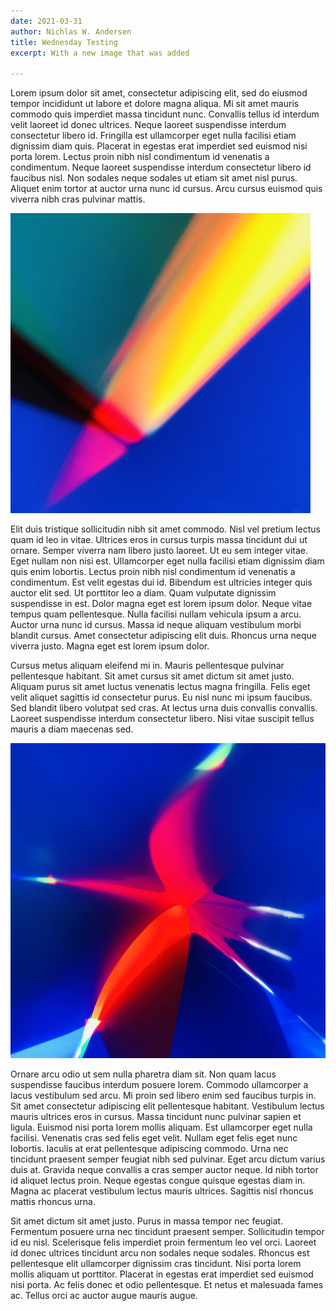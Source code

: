 ```yaml
---
date: 2021-03-31
author: Nichlas W. Andersen
title: Wednesday Testing
excerpt: With a new image that was added

---
```

Lorem ipsum dolor sit amet, consectetur adipiscing elit, sed do eiusmod tempor incididunt ut labore et dolore magna aliqua. Mi sit amet mauris commodo quis imperdiet massa tincidunt nunc. Convallis tellus id interdum velit laoreet id donec ultrices. Neque laoreet suspendisse interdum consectetur libero id. Fringilla est ullamcorper eget nulla facilisi etiam dignissim diam quis. Placerat in egestas erat imperdiet sed euismod nisi porta lorem. Lectus proin nibh nisl condimentum id venenatis a condimentum. Neque laoreet suspendisse interdum consectetur libero id faucibus nisl. Non sodales neque sodales ut etiam sit amet nisl purus. Aliquet enim tortor at auctor urna nunc id cursus. Arcu cursus euismod quis viverra nibh cras pulvinar mattis.

![](/uploads/img_0424-480x480-writing-with-light-edited-2-copy.jpg)

Elit duis tristique sollicitudin nibh sit amet commodo. Nisl vel pretium lectus quam id leo in vitae. Ultrices eros in cursus turpis massa tincidunt dui ut ornare. Semper viverra nam libero justo laoreet. Ut eu sem integer vitae. Eget nullam non nisi est. Ullamcorper eget nulla facilisi etiam dignissim diam quis enim lobortis. Lectus proin nibh nisl condimentum id venenatis a condimentum. Est velit egestas dui id. Bibendum est ultricies integer quis auctor elit sed. Ut porttitor leo a diam. Quam vulputate dignissim suspendisse in est. Dolor magna eget est lorem ipsum dolor. Neque vitae tempus quam pellentesque. Nulla facilisi nullam vehicula ipsum a arcu. Auctor urna nunc id cursus. Massa id neque aliquam vestibulum morbi blandit cursus. Amet consectetur adipiscing elit duis. Rhoncus urna neque viverra justo. Magna eget est lorem ipsum dolor.

Cursus metus aliquam eleifend mi in. Mauris pellentesque pulvinar pellentesque habitant. Sit amet cursus sit amet dictum sit amet justo. Aliquam purus sit amet luctus venenatis lectus magna fringilla. Felis eget velit aliquet sagittis id consectetur purus. Eu nisl nunc mi ipsum faucibus. Sed blandit libero volutpat sed cras. At lectus urna duis convallis convallis. Laoreet suspendisse interdum consectetur libero. Nisi vitae suscipit tellus mauris a diam maecenas sed.

![](/uploads/img_8207.jpg)

Ornare arcu odio ut sem nulla pharetra diam sit. Non quam lacus suspendisse faucibus interdum posuere lorem. Commodo ullamcorper a lacus vestibulum sed arcu. Mi proin sed libero enim sed faucibus turpis in. Sit amet consectetur adipiscing elit pellentesque habitant. Vestibulum lectus mauris ultrices eros in cursus. Massa tincidunt nunc pulvinar sapien et ligula. Euismod nisi porta lorem mollis aliquam. Est ullamcorper eget nulla facilisi. Venenatis cras sed felis eget velit. Nullam eget felis eget nunc lobortis. Iaculis at erat pellentesque adipiscing commodo. Urna nec tincidunt praesent semper feugiat nibh sed pulvinar. Eget arcu dictum varius duis at. Gravida neque convallis a cras semper auctor neque. Id nibh tortor id aliquet lectus proin. Neque egestas congue quisque egestas diam in. Magna ac placerat vestibulum lectus mauris ultrices. Sagittis nisl rhoncus mattis rhoncus urna.

Sit amet dictum sit amet justo. Purus in massa tempor nec feugiat. Fermentum posuere urna nec tincidunt praesent semper. Sollicitudin tempor id eu nisl. Scelerisque felis imperdiet proin fermentum leo vel orci. Laoreet id donec ultrices tincidunt arcu non sodales neque sodales. Rhoncus est pellentesque elit ullamcorper dignissim cras tincidunt. Nisi porta lorem mollis aliquam ut porttitor. Placerat in egestas erat imperdiet sed euismod nisi porta. Ac felis donec et odio pellentesque. Et netus et malesuada fames ac. Tellus orci ac auctor augue mauris augue.